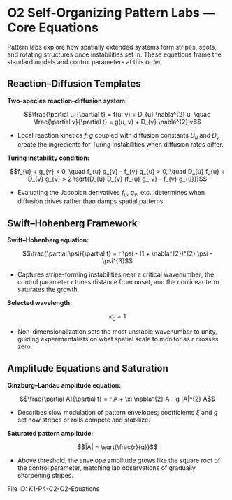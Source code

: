 # O2 Self-Organizing Pattern Labs — Core Equations

Pattern labs explore how spatially extended systems form stripes, spots, and rotating structures once instabilities set in. These equations frame the standard models and control parameters at this order.

## Reaction–Diffusion Templates
**Two-species reaction–diffusion system:**

$$\frac{\partial u}{\partial t} = f(u, v) + D_{u} \nabla^{2} u, \quad \frac{\partial v}{\partial t} = g(u, v) + D_{v} \nabla^{2} v$$

- Local reaction kinetics $f, g$ coupled with diffusion constants $D_{u}$ and $D_{v}$ create the ingredients for Turing instabilities when diffusion rates differ.

**Turing instability condition:**

$$f_{u} + g_{v} < 0, \quad f_{u} g_{v} - f_{v} g_{u} > 0, \quad D_{u} f_{u} + D_{v} g_{v} > 2 \sqrt{D_{u} D_{v} (f_{u} g_{v} - f_{v} g_{u})}$$

- Evaluating the Jacobian derivatives $f_{u}$, $g_{v}$, etc., determines when diffusion drives rather than damps spatial patterns.

## Swift–Hohenberg Framework
**Swift–Hohenberg equation:**

$$\frac{\partial \psi}{\partial t} = r \psi - (1 + \nabla^{2})^{2} \psi - \psi^{3}$$

- Captures stripe-forming instabilities near a critical wavenumber; the control parameter $r$ tunes distance from onset, and the nonlinear term saturates the growth.

**Selected wavelength:**

$$k_{\text{c}} = 1$$

- Non-dimensionalization sets the most unstable wavenumber to unity, guiding experimentalists on what spatial scale to monitor as $r$ crosses zero.

## Amplitude Equations and Saturation
**Ginzburg–Landau amplitude equation:**

$$\frac{\partial A}{\partial t} = r A + \xi \nabla^{2} A - g |A|^{2} A$$

- Describes slow modulation of pattern envelopes; coefficients $\xi$ and $g$ set how stripes or rolls compete and stabilize.

**Saturated pattern amplitude:**

$$|A| = \sqrt{\frac{r}{g}}$$

- Above threshold, the envelope amplitude grows like the square root of the control parameter, matching lab observations of gradually sharpening stripes.

File ID: K1-P4-C2-O2-Equations
